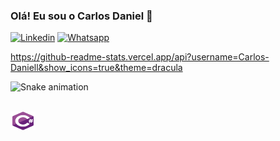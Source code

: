 ### Olá! Eu sou o Carlos Daniel 🤙

[![Linkedin](https://img.shields.io/badge/LinkedIn-0077B5?style=for-the-badge&logo=linkedin&logoColor=white)](https://www.linkedin.com/in/carlos-silva-0113241b2/)
[![Whatsapp](https://img.shields.io/badge/WhatsApp-25D366?style=for-the-badge&logo=whatsapp&logoColor=white)](https://wa.me/559985233562?text=Ola!%20vim%20através%20do%20GitHub!)

https://github-readme-stats.vercel.app/api?username=Carlos-Daniell&show_icons=true&theme=dracula

![Snake animation](https://github.com/Carlos-Daniell/Carlos-Daniell/blob/output/github-contribution-grid-snake.svg)
<div style="display: inline_block"><br>
  <img align="center" alt="Carlos-Csharp" height="30" width="40" src="https://raw.githubusercontent.com/devicons/devicon/master/icons/csharp/csharp-original.svg">
</div>
